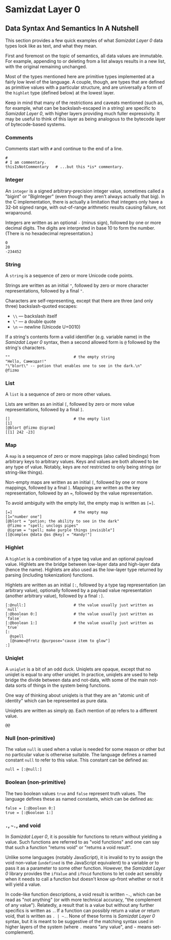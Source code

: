Samizdat Layer 0
================

Data Syntax And Semantics In A Nutshell
---------------------------------------

This section provides a few quick examples of what *Samizdat
Layer 0* data types look like as text, and what they mean.

First and foremost on the topic of semantics, all data values are
immutable. For example, appending to or deleting from a list always
results in a new list, with the original remaining unchanged.

Most of the types mentioned here are primitive types implemented
at a fairly low level of the language. A couple, though, are
types that are defined as primitive values with a particular
structure, and are universally a form of the `highlet` type
(defined below) at the lowest layer.

Keep in mind that many of the restrictions and caveats mentioned
(such as, for example, what can be backslash-escaped in a string)
are specific to *Samizdat Layer 0*, with higher layers providing
much fuller expressivity. It may be useful to think of this layer
as being analogous to the bytecode layer of bytecode-based systems.


### Comments

Comments start with `#` and continue to the end of a line.

```
#
# I am commentary.
thisIsNotCommentary   # ...but this *is* commentary.
```


### Integer

An `integer` is a signed arbitrary-precision integer value, sometimes
called a "bigint" or "BigInteger" (even though they aren't always actually
that big). In the C implementation, there is actually a limitation that
integers only have a 32-bit signed range, with out-of-range arithmetic
results causing failure, not wraparound.

Integers are written as an optional `-` (minus sign), followed by one or
more decimal digits. The digits are interpreted in base 10 to form the
number. (There is no hexadecimal representation.)

```
0
20
-234452
```


### String

A `string` is a sequence of zero or more Unicode code points.

Strings are written as an initial `"`, followed by zero or
more character representations, followed by a final `"`.

Characters are self-representing, except that there are three
(and only three) backslash-quoted escapes:

* `\\` &mdash; backslash itself
* `\"` &mdash; a double quote
* `\n` &mdash; newline (Unicode U+0010)

If a string's contents form a valid identifier (e.g. variable
name) in the *Samizdat Layer 0* syntax, then a second allowed
form is `@` followed by the string's characters.

```
""                            # the empty string
"Hello, Самиздат!"
"\"blort\" -- potion that enables one to see in the dark.\n"
@fizmo
```


### List

A `list` is a sequence of zero or more other values.

Lists are written as an initial `[`, followed by zero or
more value representations, followed by a final `]`.

```
[]                            # the empty list
[1]
[@blort @fizmo @igram]
[[1] 242 -23]
```


### Map

A `map` is a sequence of zero or more mappings (also called bindings)
from arbitrary keys to arbitrary values. Keys and values are both
allowed to be any type of value. Notably, keys are *not* restricted to
only being strings (or string-like things).

Non-empty maps are written as an initial `[`, followed by one or
more mappings, followed by a final `]`. Mappings are written as
the key representation, followed by an `=`, followed by the value
representation.

To avoid ambiguity with the empty list, the empty map is
written as `[=]`.

```
[=]                           # the empty map
[1="number one"]
[@blort = "potion; the ability to see in the dark"
 @fizmo = "spell; unclogs pipes"
 @igram = "spell; make purple things invisible"]
[[@complex @data @as @key] = "Handy!"]
```


### Highlet

A `highlet` is a combination of a type tag value and an optional
payload value. Highlets are the bridge between low-layer data and
high-layer data (hence the name). Highlets are also used as the
low-layer type returned by parsing (including tokenization) functions.

Highlets are written as an initial `[:`, followed by a type tag
representation (an arbitrary value), optionally followed by a payload
value representation (another arbitrary value), followed by a final
`:]`.

```
[:@null:]                     # the value usually just written as `null`
[:@boolean 0:]                # the value usually just written as `false`
[:@boolean 1:]                # the value usually just written as `true`
[:
  @spell
  [@name=@frotz @purpose="cause item to glow"]
:]
```


### Uniqlet

A `uniqlet` is a bit of an odd duck. Uniqlets are opaque, except that
no uniqlet is equal to any other uniqlet. In practice, uniqlets are
used to help bridge the divide between data and not-data, with some of
the main not-data sorts of things in the system being functions.

One way of thinking about uniqlets is that they are an "atomic
unit of identity" which can be represented as pure data.

Uniqlets are written as simply `@@`. Each mention of `@@` refers
to a different value.

```
@@
```

### Null (non-primitive)

The value `null` is used when a value is needed for some reason or other
but no particular value is otherwise suitable. The language defines
a named constant `null` to refer to this value. This constant can be
defined as:

```
null = [:@null:]
```


### Boolean (non-primitive)

The two boolean values `true` and `false` represent truth values.
The language defines these as named constants, which can be defined as:

```
false = [:@boolean 0:]
true = [:@boolean 1:]
```


### `.`, `~.`, and void

In *Samizdat Layer 0*, it is possible for functions to return without
yielding a value. Such functions are referred to as "void functions"
and one can say that such a function "returns void" or "returns a void
result".

Unlike some languages (notably JavaScript), it is invalid to try to
assign the void non-value (`undefined` is the JavaScript equivalent)
to a variable or to pass it as a parameter to some other
function. However, the *Samizdat Layer 0* library provides the
`ifValue` and `ifVoid` functions to let code act sensibly when it needs
to call a function but doesn't know up-front whether or not it will yield
a value.

In code-like function descriptions, a void result is written `~.`,
which can be read as "not anything" (or with more technical accuracy,
"the complement of any value"). Relatedly, a result that is a value
but without any further specifics is written as `.`. If a function can
possibly return a value *or* return void, that is written as `. |
~.`. None of these forms is *Samizdat Layer 0* syntax, but it is meant
to be suggestive of the matching syntax used in higher layers of the
system (where `.` means "any value", and `~` means set-complement).
